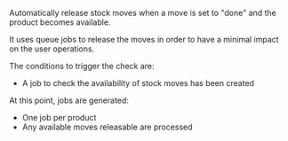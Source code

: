 Automatically release stock moves when a move is set to "done" and the
product becomes available.

It uses queue jobs to release the moves in order to have a minimal
impact on the user operations.

The conditions to trigger the check are:

- A job to check the availability of stock moves has been created

At this point, jobs are generated:

- One job per product
- Any available moves releasable are processed
